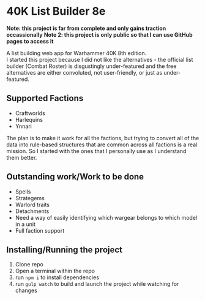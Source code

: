 # 40K List Builder 8e #

<b>Note: this project is far from complete and only gains traction occassionally</b>
<b>Note 2: this project is only public so that I can use GitHub pages to access it</b>

A list building web app for Warhammer 40K 8th edition.   
I started this project because I did not like the alternatives - the official list builder (Combat Roster) is disgustingly under-featured and the free alternatives are either convoluted, not user-friendly, or just as under-featured.

## Supported Factions ##
* Craftworlds
* Harlequins
* Ynnari

The plan is to make it work for all the factions, but trying to convert all of the data into rule-based structures that are common across all factions is a real mission. So I started with the ones that I personally use as I understand them better.

## Outstanding work/Work to be done ##
* Spells
* Strategems
* Warlord traits
* Detachments
* Need a way of easily identifying which wargear belongs to which model in a unit
* Full faction support

## Installing/Running the project ##
1. Clone repo
2. Open a terminal within the repo
3. run `npm i` to install dependencies
4. run `gulp watch` to build and launch the project while watching for changes
